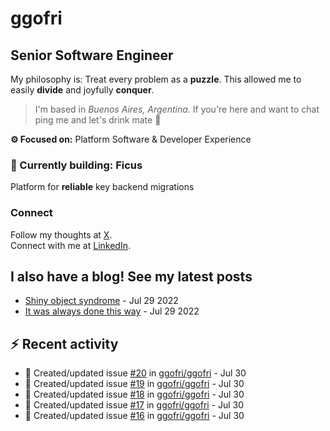 # ggofri

## Senior Software Engineer

My philosophy is: Treat every problem as a **puzzle**. This allowed me to easily **divide** and joyfully **conquer**.

> I'm based in _Buenos Aires, Argentina_. If you're here and want to chat ping me and let's drink mate 🧉

**⚙️ Focused on:** Platform Software & Developer Experience

### 🧱 Currently building: Ficus

Platform for **reliable** key backend migrations

### Connect

Follow my thoughts at [X](https://x.com/ggofri).  
Connect with me at [LinkedIn](https://linkedin.com/in/ggofri).

## I also have a blog! See my latest posts
<!--START_SECTION:blog_posts-->
- [Shiny object syndrome](https://ggofri.vercel.app/blog/shiny-object) - Jul 29 2022
- [It was always done this way](https://ggofri.vercel.app/blog/always-done-this-way) - Jul 29 2022
<!--END_SECTION:blog_posts-->

## :zap: Recent activity
<!--START_SECTION:activity-->
- 🐛 Created/updated issue [#20](https://github.com/ggofri/ggofri/issues/20) in [ggofri/ggofri](https://github.com/ggofri/ggofri) - Jul 30
- 🐛 Created/updated issue [#19](https://github.com/ggofri/ggofri/issues/19) in [ggofri/ggofri](https://github.com/ggofri/ggofri) - Jul 30
- 🐛 Created/updated issue [#18](https://github.com/ggofri/ggofri/issues/18) in [ggofri/ggofri](https://github.com/ggofri/ggofri) - Jul 30
- 🐛 Created/updated issue [#17](https://github.com/ggofri/ggofri/issues/17) in [ggofri/ggofri](https://github.com/ggofri/ggofri) - Jul 30
- 🐛 Created/updated issue [#16](https://github.com/ggofri/ggofri/issues/16) in [ggofri/ggofri](https://github.com/ggofri/ggofri) - Jul 30
<!--END_SECTION:activity-->
